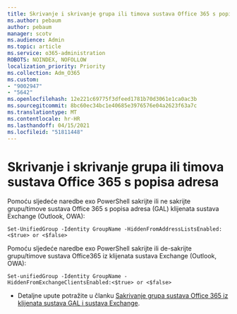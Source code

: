 ```yaml
---
title: Skrivanje i skrivanje grupa ili timova sustava Office 365 s popisa adresa
ms.author: pebaum
author: pebaum
manager: scotv
ms.audience: Admin
ms.topic: article
ms.service: o365-administration
ROBOTS: NOINDEX, NOFOLLOW
localization_priority: Priority
ms.collection: Adm_O365
ms.custom:
- "9002947"
- "5642"
ms.openlocfilehash: 12e221c69775f3dfeed1781b70d3061e1ca0ac3b
ms.sourcegitcommit: 8bc60ec34bc1e40685e3976576e04a2623f63a7c
ms.translationtype: MT
ms.contentlocale: hr-HR
ms.lasthandoff: 04/15/2021
ms.locfileid: "51811448"
---
```

# <a name="hide-or-un-hide-office-365-groups-or-teams-from-address-list"></a>Skrivanje i skrivanje grupa ili timova sustava Office 365 s popisa adresa

Pomoću sljedeće naredbe exo PowerShell sakrijte ili ne sakrijte grupu/timove sustava Office 365 s popisa adresa (GAL) klijenata sustava Exchange (Outlook, OWA):

`
    Set-UnifiedGroup -Identity GroupName -HiddenFromAddressListsEnabled:<$true> or <$false>
`

Pomoću sljedeće naredbe exo PowerShell sakrijte ili de-sakrijte grupu/timove sustava Office365 iz klijenata sustava Exchange (Outlook, OWA):

`
    Set-unifiedGroup -Identity GroupName -HiddenFromExchangeClientsEnabled:<$true> or <$false>
`

- Detaljne upute potražite u članku [Sakrivanje grupa sustava Office 365 iz klijenata sustava GAL i sustava Exchange](https://docs.microsoft.com/schooldatasync/hide-office-365-groups-from-the-gal).
